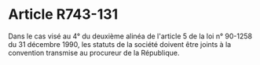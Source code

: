 # Article R743-131

Dans le cas visé au 4° du deuxième alinéa de l'article 5 de la loi n° 90-1258 du 31 décembre 1990, les statuts de la société doivent être joints à la convention transmise au procureur de la République.
